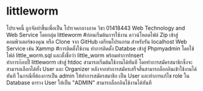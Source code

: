 # littleworm
โปรเจคนี้ ถูกจัดทำขึ้นเพื่อเป็น โปรเจคกลางภาค วิชา 01418443 Web Technology and Web Service
โดยกลุ่ม littleworm
#ก่อนเริ่มต้นการใช้งาน
ดาวน์โหลดไฟล์ Zip เข้าสู่คอมพิวเตอร์ของคุณ หรือ Clone จาก GitHub
เตรียมโปรแกรม สำหรับรัน localhost Web Service เช่น Xammp
#การติดตั้งใช้งาน
ทำการติดตั้ง Databse เข้าสู่ Phpmyadmin โดยใช้ไฟล์ little_worm.sql และตั้งชื่อว่า little_worm พร้อมทำการInsert  
ทำการก๊อบปี้ littleworm เข้าสู่ htdoc
สามารถเริ่มต้นใช้งานได้ทันที โดยทำการสมัครสมาชิกซึ่งจะสามารถเลือกได้ทั้ง User และ Organizer
หลังจากทำการสมัครเสร็จสิ้นสามารถล็อกอินเข้าใช้งานได้ทันที
ในกรณีที่ต้องการเป็น admin ให้ทำการสมัครสมาชิก เป็น User และทำการแก้ไข role ใน Database ตาราง User
ให้เป็น "ADMIN"
สามารถล็อกอินใช้งานได้ทันที  

